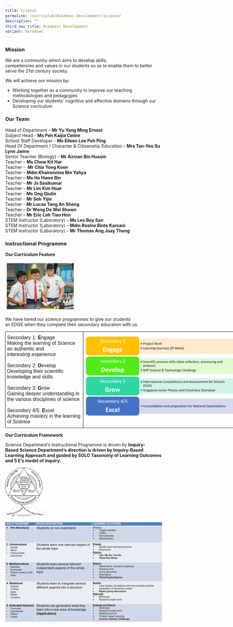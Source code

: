 ```yaml
---
title: Science
permalink: /curriculum/Academic-Development/science/
description: ""
third_nav_title: Academic Development
variant: markdown
---
```

### Mission

We are a&nbsp;community&nbsp;which aims to develop&nbsp;skills, competencies&nbsp;and&nbsp;values&nbsp;in our students so as to enable them to better serve&nbsp;the 21st century society.

We will achieve our mission by:

*   Working together as a community to improve our teaching methodologies and pedagogies
*   Developing our students’ cognitive and affective domains through our Science curriculum

### Our Team  

Head of Department –&nbsp;**Mr Yu Yang Ming Ernest**  
Subject Head -&nbsp;**Ms Peh Kaijia Celine**  
School Staff Developer -&nbsp;**Ms Eileen Lee Poh Ping**   
Head Of Department / Character &amp; Citizenship Education –&nbsp;**Mrs&nbsp;Tan-Yeo Su Lynn Jaime**  
Senior Teacher (Biology) –&nbsp;**Mr Azman Bin Hussin**  
Teacher –&nbsp;**Ms Chew Kit Har**  
Teacher -&nbsp; **Mr Chia Yong Koon**  
Teacher –&nbsp;**Mdm Khairunnisa Bte Yahya**  
Teacher –&nbsp;**Ms Ho Hwee Bin**  
Teacher –&nbsp;**Mr Js Sasikumar**  
Teacher –&nbsp;**Mr Lim Kim Huat**  
Teacher -&nbsp;**Ms Ong Qiulin**  
Teacher -&nbsp;**Mr Soh Yijie**  
Teacher -&nbsp;**Mr Lucas Tang An Sheng**  
Teacher –&nbsp;**Dr Wong De Wei Shawn**  
Teacher –&nbsp;**Mr Eric Loh Tian Hon**  
STEM Instructor (Laboratory) –&nbsp;**Ms Lee Boy San**  
STEM Instructor (Laboratory) –&nbsp;**Mdm Roslne Binte Karsani**  
STEM Instructor (Laboratory) –&nbsp;**Mr Thomas Ang Juay Theng**

### Instructional Programme

**Our Curriculum Feature**

<img src="/images/science_prog1.png" style="width:45%">


We have tiered our science programmes to give our students an&nbsp;EDGE&nbsp;when they complete their secondary education with us.

<style type="text/css">
.tg  {border-collapse:collapse;border-spacing:0;margin:0px auto;}
.tg td{border-color:black;border-style:solid;border-width:1px;font-family:Arial, sans-serif;font-size:16px;
  overflow:hidden;padding:10px 5px;word-break:normal;}
.tg th{border-color:black;border-style:solid;border-width:1px;font-family:Arial, sans-serif;font-size:16px;
  font-weight:normal;overflow:hidden;padding:10px 5px;word-break:normal;}
.tg .tg-0lax{text-align:left;vertical-align:top}
</style>
<table class="tg" style="undefined;table-layout: fixed; width: 850px">
<colgroup>
<col style="width: 250px">
<col style="width: 500px">
</colgroup>
<tbody>
  <tr>
		<td class="tg-0lax">Secondary 1: <strong>E</strong>ngage<br>Making the learning of Science an authentic and <br><span style="font-weight:400;font-style:normal">interesting </span>experience<br><br><span style="font-weight:400;font-style:normal">Secondary </span>2: <strong>D</strong>evelop<br>Developing their scientific knowledge and skills<br><br>Secondary 3: <strong>G</strong>row<br>Gaining deeper understanding in the various disciplines of science<br><br>Secondary 4/5: <strong>E</strong>xcel<br>Achieving mastery in the learning of Science</td>
    <td class="tg-0lax"><img src="/images/After%20EDGE%20(Refer%20to%20word%20document).jpeg"></td>
  </tr>
</tbody>
</table>

**Our Curriculum Framework**  

Science Department’s Instructional Programme is driven by&nbsp;**Inquiry-Based**&nbsp;**Science Department’s direction is driven by Inquiry-Based Learning Approach and guided by SOLO Taxonomy of Learning Outcomes and 5 E’s model of inquiry.**


<img src="/images/Under%20Our%20curriculum%20framework_pic1.jpeg" style="width:25%">
		 
![](/images/Under%20Our%20curriculum%20framework_pic2.png)